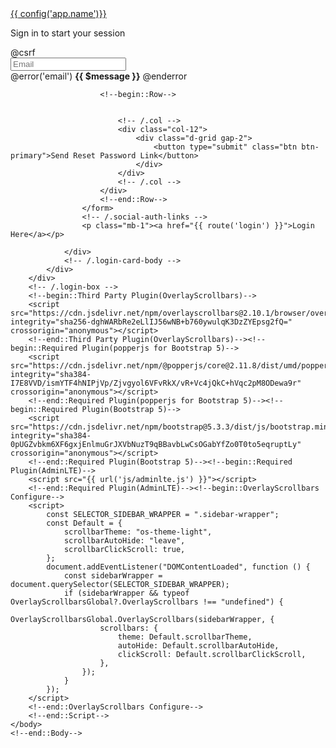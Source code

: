 <!DOCTYPE html>
<html lang="en">
    <!--begin::Head-->
    <head>
        <meta http-equiv="Content-Type" content="text/html; charset=utf-8" />
        <title>AdminLTE 4 | Login Page</title>
        <!--begin::Primary Meta Tags-->
        <meta name="viewport" content="width=device-width, initial-scale=1.0" />
        <meta name="title" content="AdminLTE 4 | Login Page" />
        <meta name="author" content="ColorlibHQ" />
        <meta name="description" content="AdminLTE is a Free Bootstrap 5 Admin Dashboard, 30 example pages using Vanilla JS." />
        <meta
            name="keywords"
            content="bootstrap 5, bootstrap, bootstrap 5 admin dashboard, bootstrap 5 dashboard, bootstrap 5 charts, bootstrap 5 calendar, bootstrap 5 datepicker, bootstrap 5 tables, bootstrap 5 datatable, vanilla js datatable, colorlibhq, colorlibhq dashboard, colorlibhq admin dashboard"
        />
        <!--end::Primary Meta Tags-->
        <!--begin::Fonts-->
        <link rel="stylesheet" href="https://cdn.jsdelivr.net/npm/@fontsource/source-sans-3@5.0.12/index.css" integrity="sha256-tXJfXfp6Ewt1ilPzLDtQnJV4hclT9XuaZUKyUvmyr+Q=" crossorigin="anonymous" />
        <!--end::Fonts-->
        <!--begin::Third Party Plugin(OverlayScrollbars)-->
        <link rel="stylesheet" href="https://cdn.jsdelivr.net/npm/overlayscrollbars@2.10.1/styles/overlayscrollbars.min.css" integrity="sha256-tZHrRjVqNSRyWg2wbppGnT833E/Ys0DHWGwT04GiqQg=" crossorigin="anonymous" />
        <!--end::Third Party Plugin(OverlayScrollbars)-->
        <!--begin::Third Party Plugin(Bootstrap Icons)-->
        <link rel="stylesheet" href="https://cdn.jsdelivr.net/npm/bootstrap-icons@1.11.3/font/bootstrap-icons.min.css" integrity="sha256-9kPW/n5nn53j4WMRYAxe9c1rCY96Oogo/MKSVdKzPmI=" crossorigin="anonymous" />
        <!--end::Third Party Plugin(Bootstrap Icons)-->
        <!--begin::Required Plugin(AdminLTE)-->
        <link rel="stylesheet" href="{{ url('css/adminlte.css') }}"/>
        <!--end::Required Plugin(AdminLTE)-->
    </head>
    <!--end::Head-->
    <!--begin::Body-->
    <body class="login-page bg-body-secondary">
        <div class="login-box">
            <div class="login-logo">
                <a href="{{ url('/') }}">{{ config('app.name')}}</a>
            </div>
            <!-- /.login-logo -->
            <div class="card">
                <div class="card-body login-card-body">
                    <p class="login-box-msg">Sign in to start your session</p>
                    <form action="{{ route('login') }}" method="post">
                        @csrf
                        <div class="input-group mb-3">
                            <input type="email" name="email" class="form-control  @error('email') is-invalid @enderror" placeholder="Email" />
                            <div class="input-group-text"><span class="bi bi-envelope"></span></div>
                            @error('email')
                                    <span class="invalid-feedback" role="alert">
                                        <strong>{{ $message }}</strong>
                                    </span>
                                @enderror
                        </div>
                        
                        <!--begin::Row-->
                        
                    
                            <!-- /.col -->
                            <div class="col-12">
                                <div class="d-grid gap-2">
                                    <button type="submit" class="btn btn-primary">Send Reset Password Link</button>
                                </div>
                            </div>
                            <!-- /.col -->
                        </div>
                        <!--end::Row-->
                    </form>
                    <!-- /.social-auth-links -->
                    <p class="mb-1"><a href="{{ route('login') }}">Login Here</a></p>
                  
                </div>
                <!-- /.login-card-body -->
            </div>
        </div>
        <!-- /.login-box -->
        <!--begin::Third Party Plugin(OverlayScrollbars)-->
        <script src="https://cdn.jsdelivr.net/npm/overlayscrollbars@2.10.1/browser/overlayscrollbars.browser.es6.min.js" integrity="sha256-dghWARbRe2eLlIJ56wNB+b760ywulqK3DzZYEpsg2fQ=" crossorigin="anonymous"></script>
        <!--end::Third Party Plugin(OverlayScrollbars)--><!--begin::Required Plugin(popperjs for Bootstrap 5)-->
        <script src="https://cdn.jsdelivr.net/npm/@popperjs/core@2.11.8/dist/umd/popper.min.js" integrity="sha384-I7E8VVD/ismYTF4hNIPjVp/Zjvgyol6VFvRkX/vR+Vc4jQkC+hVqc2pM8ODewa9r" crossorigin="anonymous"></script>
        <!--end::Required Plugin(popperjs for Bootstrap 5)--><!--begin::Required Plugin(Bootstrap 5)-->
        <script src="https://cdn.jsdelivr.net/npm/bootstrap@5.3.3/dist/js/bootstrap.min.js" integrity="sha384-0pUGZvbkm6XF6gxjEnlmuGrJXVbNuzT9qBBavbLwCsOGabYfZo0T0to5eqruptLy" crossorigin="anonymous"></script>
        <!--end::Required Plugin(Bootstrap 5)--><!--begin::Required Plugin(AdminLTE)-->
        <script src="{{ url('js/adminlte.js') }}"></script>
        <!--end::Required Plugin(AdminLTE)--><!--begin::OverlayScrollbars Configure-->
        <script>
            const SELECTOR_SIDEBAR_WRAPPER = ".sidebar-wrapper";
            const Default = {
                scrollbarTheme: "os-theme-light",
                scrollbarAutoHide: "leave",
                scrollbarClickScroll: true,
            };
            document.addEventListener("DOMContentLoaded", function () {
                const sidebarWrapper = document.querySelector(SELECTOR_SIDEBAR_WRAPPER);
                if (sidebarWrapper && typeof OverlayScrollbarsGlobal?.OverlayScrollbars !== "undefined") {
                    OverlayScrollbarsGlobal.OverlayScrollbars(sidebarWrapper, {
                        scrollbars: {
                            theme: Default.scrollbarTheme,
                            autoHide: Default.scrollbarAutoHide,
                            clickScroll: Default.scrollbarClickScroll,
                        },
                    });
                }
            });
        </script>
        <!--end::OverlayScrollbars Configure-->
        <!--end::Script-->
    </body>
    <!--end::Body-->
</html>
